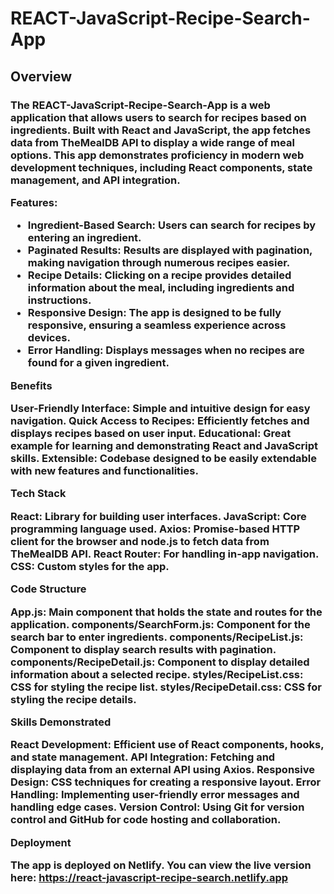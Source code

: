 <h1>REACT-JavaScript-Recipe-Search-App</h1>

<h2>Overview</h2>

<h3>The REACT-JavaScript-Recipe-Search-App is a web application that allows users to search for recipes based on ingredients. Built with React and JavaScript, the app fetches data from TheMealDB API to display a wide range of meal options. This app demonstrates proficiency in modern web development techniques, including React components, state management, and API integration.

Features:

<ul>
<li>Ingredient-Based Search: Users can search for recipes by entering an ingredient.</li>
<li>Paginated Results: Results are displayed with pagination, making navigation through numerous recipes easier.</li>
<li>Recipe Details: Clicking on a recipe provides detailed information about the meal, including ingredients and instructions.</li>
<li>Responsive Design: The app is designed to be fully responsive, ensuring a seamless experience across devices.</li>
<li>Error Handling: Displays messages when no recipes are found for a given ingredient.</li>
</ul>


Benefits

User-Friendly Interface: Simple and intuitive design for easy navigation.
Quick Access to Recipes: Efficiently fetches and displays recipes based on user input.
Educational: Great example for learning and demonstrating React and JavaScript skills.
Extensible: Codebase designed to be easily extendable with new features and functionalities.

Tech Stack

React: Library for building user interfaces.
JavaScript: Core programming language used.
Axios: Promise-based HTTP client for the browser and node.js to fetch data from TheMealDB API.
React Router: For handling in-app navigation.
CSS: Custom styles for the app.

Code Structure

App.js: Main component that holds the state and routes for the application.
components/SearchForm.js: Component for the search bar to enter ingredients.
components/RecipeList.js: Component to display search results with pagination.
components/RecipeDetail.js: Component to display detailed information about a selected recipe.
styles/RecipeList.css: CSS for styling the recipe list.
styles/RecipeDetail.css: CSS for styling the recipe details.

Skills Demonstrated

React Development: Efficient use of React components, hooks, and state management.
API Integration: Fetching and displaying data from an external API using Axios.
Responsive Design: CSS techniques for creating a responsive layout.
Error Handling: Implementing user-friendly error messages and handling edge cases.
Version Control: Using Git for version control and GitHub for code hosting and collaboration.

Deployment

The app is deployed on Netlify. You can view the live version here: https://react-javascript-recipe-search.netlify.app
</h3>
